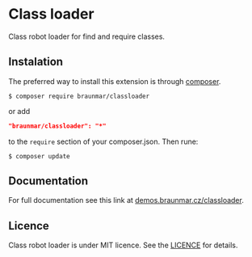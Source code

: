 Class loader
==============================

Class robot loader for find and require classes.

Instalation
-----------
The preferred way to install this extension is through [composer](http://getcomposer.org/download/).


```
$ composer require braunmar/classloader
```

or add

```json
"braunmar/classloader": "*"
```

to the `require` section of your composer.json. Then rune:

```
$ composer update
```


Documentation
-------------

For full documentation see this link at [demos.braunmar.cz/classloader](http://demos.braunmar.cz/classloader).

Licence
-------

Class robot loader is under MIT licence. See the [LICENCE](https://github.com/braunmar/classloader/blob/master/LICENSE) for details.